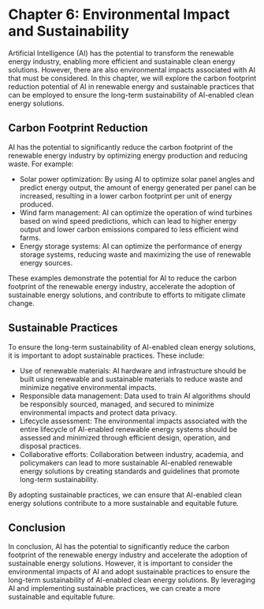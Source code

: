 Chapter 6: Environmental Impact and Sustainability
==================================================

Artificial Intelligence (AI) has the potential to transform the renewable energy industry, enabling more efficient and sustainable clean energy solutions. However, there are also environmental impacts associated with AI that must be considered. In this chapter, we will explore the carbon footprint reduction potential of AI in renewable energy and sustainable practices that can be employed to ensure the long-term sustainability of AI-enabled clean energy solutions.

Carbon Footprint Reduction
--------------------------

AI has the potential to significantly reduce the carbon footprint of the renewable energy industry by optimizing energy production and reducing waste. For example:

* Solar power optimization: By using AI to optimize solar panel angles and predict energy output, the amount of energy generated per panel can be increased, resulting in a lower carbon footprint per unit of energy produced.
* Wind farm management: AI can optimize the operation of wind turbines based on wind speed predictions, which can lead to higher energy output and lower carbon emissions compared to less efficient wind farms.
* Energy storage systems: AI can optimize the performance of energy storage systems, reducing waste and maximizing the use of renewable energy sources.

These examples demonstrate the potential for AI to reduce the carbon footprint of the renewable energy industry, accelerate the adoption of sustainable energy solutions, and contribute to efforts to mitigate climate change.

Sustainable Practices
---------------------

To ensure the long-term sustainability of AI-enabled clean energy solutions, it is important to adopt sustainable practices. These include:

* Use of renewable materials: AI hardware and infrastructure should be built using renewable and sustainable materials to reduce waste and minimize negative environmental impacts.
* Responsible data management: Data used to train AI algorithms should be responsibly sourced, managed, and secured to minimize environmental impacts and protect data privacy.
* Lifecycle assessment: The environmental impacts associated with the entire lifecycle of AI-enabled renewable energy systems should be assessed and minimized through efficient design, operation, and disposal practices.
* Collaborative efforts: Collaboration between industry, academia, and policymakers can lead to more sustainable AI-enabled renewable energy solutions by creating standards and guidelines that promote long-term sustainability.

By adopting sustainable practices, we can ensure that AI-enabled clean energy solutions contribute to a more sustainable and equitable future.

Conclusion
----------

In conclusion, AI has the potential to significantly reduce the carbon footprint of the renewable energy industry and accelerate the adoption of sustainable energy solutions. However, it is important to consider the environmental impacts of AI and adopt sustainable practices to ensure the long-term sustainability of AI-enabled clean energy solutions. By leveraging AI and implementing sustainable practices, we can create a more sustainable and equitable future.
